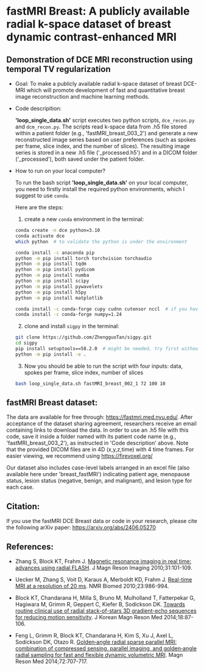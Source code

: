 # fastMRI Breast: A publicly available radial k-space dataset of breast dynamic contrast-enhanced MRI

## Demonstration of DCE MRI reconstruction using temporal TV regularization
* Goal: 
        To make a publicly available radial k-space dataset of breast DCE-MRI which will promote development of fast and quantitative breast image reconstruction and machine learning methods.

* Code descripition: 

   **'loop_single_data.sh'** script executes two python scripts, `dce_recon.py` and `dcm_recon.py`. The scripts read k-space data from .h5 file stored within a patient folder (e.g., 'fastMRI_breast_003_2') and generate a new reconstructed image series based on user preferences (such as spokes per frame, slice index, and the number of slices). The resulting image series is stored in a new .h5 file ('_processed.h5') and in a DICOM folder ('_processed'), both saved under the patient folder.

* How to run on your local computer?

    To run the bash script **'loop_single_data.sh'** on your local computer, you need to firstly install the required python environments, which I suggest to use `conda`.

    Here are the steps:

    1. create a new `conda` environment in the terminal:

    ```bash
    conda create -n dce python=3.10
    conda activate dce
    which python  # to validate the python is under the environment
    ```

    ```bash
    conda install -c anaconda pip
    python -m pip install torch torchvision torchaudio
    python -m pip install tqdm
    python -m pip install pydicom
    python -m pip install numba
    python -m pip install scipy
    python -m pip install pywavelets
    python -m pip install h5py
    python -m pip install matplotlib

    conda install -c conda-forge cupy cudnn cutensor nccl  # if you have GPU
    conda install -c conda-forge numpy=1.24
    ```

    2. clone and install `sigpy` in the terminal:

    ```bash
    git clone https://github.com/ZhengguoTan/sigpy.git
    cd sigpy
    pip install setuptools==58.2.0  # might be needed, try first without
    python -m pip install -e . 
    ```

    3. Now you should be able to run the script with four inputs: data, spokes per frame, slice index, number of slices

    ```bash
    bash loop_single_data.sh fastMRI_breast_002_1 72 100 10 
    ```
## fastMRI Breast dataset:
The data are available for free through: https://fastmri.med.nyu.edu/. After acceptance of the dataset sharing agreement, researchers receive an email containing links to download the data. In order to use an .h5 file with this code, save it inside a folder named with its patient code name (e.g., 'fastMRI_breast_003_2'), as instructed in 'Code description' above. Note that the provided DICOM files are in 4D (x,y,z,time) with 4 time frames. For easier viewing, we recommend using https://firevoxel.org/

Our dataset also includes case-level labels arranged in an excel file (also available here under 'breast_fastMRI') indicating patient age, menopause status, lesion status (negative, benign, and malignant), and lesion type for each case. 



## Citation: 
If you use the fastMRI DCE Breast data or code in your research, please cite the following arXiv paper: https://arxiv.org/abs/2406.05270

## References:

* Zhang S, Block KT, Frahm J. [Magnetic resonance imaging in real time: advances using radial FLASH](https://doi.org/10.1002/jmri.21987). J Magn Reson Imaging 2010;31:101-109.

* Uecker M, Zhang S, Voit D, Karaus A, Merboldt KD, Frahm J. [Real-time MRI at a resolution of 20 ms](https://doi.org/10.1002/nbm.1585). NMR Biomed 2010;23:986-994.

* Block KT, Chandarana H, Milla S, Bruno M, Mulholland T, Fatterpekar G, Hagiwara M, Grimm R, Geppert C, Kiefer B, Sodickson DK. [Towards routine clinical use of radial stack-of-stars 3D gradient-echo sequences for reducing motion sensitivity](https://doi.org/10.13104/jksmrm.2014.18.2.87). J Korean Magn Reson Med 2014;18:87-106.

* Feng L, Grimm R, Block KT, Chandarana H, Kim S, Xu J, Axel L, Sodickson DK, Otazo R. [Golden‐angle radial sparse parallel MRI: combination of compressed sensing, parallel imaging, and golden‐angle radial sampling for fast and flexible dynamic volumetric MRI](https://doi.org/10.1002/mrm.24980). Magn Reson Med 2014;72:707-717.
